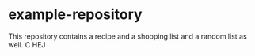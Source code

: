 # example-repository

This repository contains a recipe and a shopping list and a random list as well. C
HEJ

